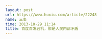 ```yaml
---
layout: post
url: https://www.huxiu.com/article/22248
name: 三表
time: 2013-10-29 11:14
title: 百度百发宕机，那是人民内部矛盾
---
```

